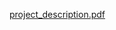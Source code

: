 [project_description.pdf](https://github.com/moritzblum/DaVis_project/blob/master/documentation/Visualization_Project_Proposal.pdf)
